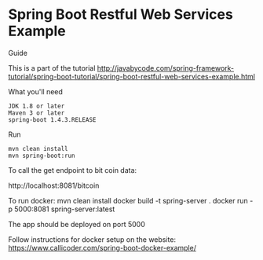 # Spring Boot Restful Web Services Example

Guide

This is a part of the tutorial http://javabycode.com/spring-framework-tutorial/spring-boot-tutorial/spring-boot-restful-web-services-example.html

What you'll need

    JDK 1.8 or later
    Maven 3 or later
    spring-boot 1.4.3.RELEASE


Run

    mvn clean install
    mvn spring-boot:run
    
To call the get endpoint to bit coin data:

http://localhost:8081/bitcoin


To run docker: 
mvn clean install
docker build -t spring-server .
docker run -p 5000:8081 spring-server:latest

The app should be deployed on port 5000

Follow instructions for docker setup on the website:
https://www.callicoder.com/spring-boot-docker-example/